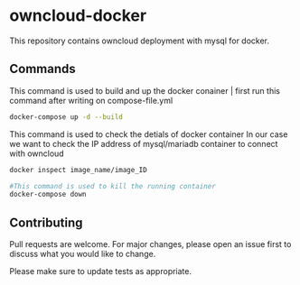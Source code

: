 # owncloud-docker
This repository contains owncloud deployment with mysql for docker.

## Commands

This command is used to build and up the docker conainer | first run this command after writing on compose-file.yml
``` bash
docker-compose up -d --build 
```

This command is used to check the detials of docker container 
In our case we want to check the IP address of mysql/mariadb container to connect with owncloud

``` bash
docker inspect image_name/image_ID 
```

``` bash
#This command is used to kill the running container
docker-compose down
```


## Contributing

Pull requests are welcome. For major changes, please open an issue first
to discuss what you would like to change.

Please make sure to update tests as appropriate.